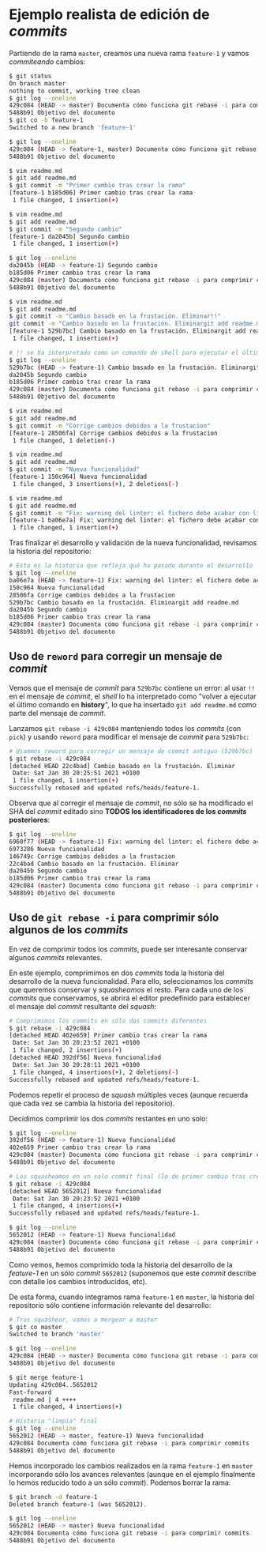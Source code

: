 
# Ejemplo realista de edición de *commits*

Partiendo de la rama `master`, creamos una nueva rama `feature-1` y vamos *commiteando* cambios:

```bash
$ git status
On branch master
nothing to commit, working tree clean
$ git log --oneline
429c084 (HEAD -> master) Documenta cómo funciona git rebase -i para comprimir commits
5488b91 Objetivo del documento
$ git co -b feature-1
Switched to a new branch 'feature-1'

$ git log --oneline
429c084 (HEAD -> feature-1, master) Documenta cómo funciona git rebase -i para comprimir commits
5488b91 Objetivo del documento

$ vim readme.md
$ git add readme.md
$ git commit -m "Primer cambio tras crear la rama"
[feature-1 b185d06] Primer cambio tras crear la rama
 1 file changed, 1 insertion(+)

$ vim readme.md
$ git add readme.md
$ git commit -m "Segundo cambio"
[feature-1 da2045b] Segundo cambio
 1 file changed, 1 insertion(+)

$ git log --oneline
da2045b (HEAD -> feature-1) Segundo cambio
b185d06 Primer cambio tras crear la rama
429c084 (master) Documenta cómo funciona git rebase -i para comprimir commits
5488b91 Objetivo del documento

$ vim readme.md
$ git add readme.md
$ git commit -m "Cambio basado en la frustación. Eliminar!!"
git commit -m "Cambio basado en la frustación. Eliminargit add readme.md "
[feature-1 529b7bc] Cambio basado en la frustación. Eliminargit add readme.md
 1 file changed, 1 insertion(+)

# !! se ha interpretado como un comando de shell para ejecutar el último comando en "history"
$ git log --oneline
529b7bc (HEAD -> feature-1) Cambio basado en la frustación. Eliminargit add readme.md
da2045b Segundo cambio
b185d06 Primer cambio tras crear la rama
429c084 (master) Documenta cómo funciona git rebase -i para comprimir commits
5488b91 Objetivo del documento

$ vim readme.md
$ git add readme.md
$ git commit -m "Corrige cambios debidos a la frustacion"
[feature-1 28506fa] Corrige cambios debidos a la frustacion
 1 file changed, 1 deletion(-)

$ vim readme.md
$ git add readme.md
$ git commit -m "Nueva funcionalidad"
[feature-1 150c964] Nueva funcionalidad
 1 file changed, 3 insertions(+), 2 deletions(-)

$ vim readme.md
$ git add readme.md
$ git commit -m "Fix: warning del linter: el fichero debe acabar con línea en blanco"
[feature-1 ba06e7a] Fix: warning del linter: el fichero debe acabar con línea en blanco
 1 file changed, 1 insertion(+)
```

Tras finalizar el desarrollo y validación de la nueva funcionalidad, revisamos la historia del repositorio:

```bash
# Esta es la historia que refleja qué ha pasado durante el desarrollo
$ git log --oneline
ba06e7a (HEAD -> feature-1) Fix: warning del linter: el fichero debe acabar con línea en blanco
150c964 Nueva funcionalidad
28506fa Corrige cambios debidos a la frustacion
529b7bc Cambio basado en la frustación. Eliminargit add readme.md
da2045b Segundo cambio
b185d06 Primer cambio tras crear la rama
429c084 (master) Documenta cómo funciona git rebase -i para comprimir commits
5488b91 Objetivo del documento
```

## Uso de `reword` para corregir un mensaje de *commit*

Vemos que el mensaje de *commit* para `529b7bc` contiene un error: al usar `!!` en el mensaje de *commit*, el *shell* lo ha interpretado como "volver a ejecutar el último comando en **history**", lo que ha insertado `git add readme.md` como parte del mensaje de *commit*.

Lanzamos `git rebase -i 429c084` manteniendo todos los *commits* (con `pick`) y usando `reword` para modificar el mensaje de *commit* para `529b7bc`:

```bash
# Usammos reword para corregir un mensaje de commit antiguo (529b7bc)
$ git rebase -i 429c084
[detached HEAD 22c4bad] Cambio basado en la frustación. Eliminar
 Date: Sat Jan 30 20:25:51 2021 +0100
 1 file changed, 1 insertion(+)
Successfully rebased and updated refs/heads/feature-1.
```

Observa que al corregir el mensaje de *commit*, no sólo se ha modificado el SHA del *commit* editado sino **TODOS los identificadores de los *commits* posteriores**:

```bash
$ git log --oneline
6960f77 (HEAD -> feature-1) Fix: warning del linter: el fichero debe acabar con línea en blanco
6973286 Nueva funcionalidad
146749c Corrige cambios debidos a la frustacion
22c4bad Cambio basado en la frustación. Eliminar
da2045b Segundo cambio
b185d06 Primer cambio tras crear la rama
429c084 (master) Documenta cómo funciona git rebase -i para comprimir commits
5488b91 Objetivo del documento
```

## Uso de `git rebase -i` para comprimir sólo algunos de los *commits*

En vez de comprimir todos los *commits*, puede ser interesante conservar algunos *commits* relevantes.

En este ejemplo, comprimimos en dos *commits* toda la historia del desarrollo de la nueva funcionalidad. Para ello, seleccionamos los *commits* que queremos conservar y *squasheamos* el resto. Para cada uno de los *commits* que conservamos, se abrirá el editor predefinido para establecer el mensaje del *commit* resultante del *squash*:

```bash
# Comprimimos los commits en sólo dos commits diferentes
$ git rebase -i 429c084
[detached HEAD 402e659] Primer cambio tras crear la rama
 Date: Sat Jan 30 20:23:52 2021 +0100
 1 file changed, 2 insertions(+)
[detached HEAD 392df56] Nueva funcionalidad
 Date: Sat Jan 30 20:28:11 2021 +0100
 1 file changed, 4 insertions(+), 2 deletions(-)
Successfully rebased and updated refs/heads/feature-1.
```

Podemos repetir el proceso de *squash* múltiples veces (aunque recuerda que cada vez se cambia la historia del repositorio).

Decidimos comprimir los dos *commits* restantes en uno solo:

```bash
$ git log --oneline
392df56 (HEAD -> feature-1) Nueva funcionalidad
402e659 Primer cambio tras crear la rama
429c084 (master) Documenta cómo funciona git rebase -i para comprimir commits
5488b91 Objetivo del documento

# Los squasheamos en un solo commit final (lo de primer cambio tras crear la rama no aporta nada)
$ git rebase -i 429c084
[detached HEAD 5652012] Nueva funcionalidad
 Date: Sat Jan 30 20:23:52 2021 +0100
 1 file changed, 4 insertions(+)
Successfully rebased and updated refs/heads/feature-1.

$ git log --oneline
5652012 (HEAD -> feature-1) Nueva funcionalidad
429c084 (master) Documenta cómo funciona git rebase -i para comprimir commits
5488b91 Objetivo del documento
```

Como vemos, hemos comprimido toda la historia del desarrollo de la *feature-1* en un sólo *commit* `5652012` (suponemos que este *commit* describe con detalle los cambios introducidos, etc).

De esta forma, cuando integramos rama `feature-1` en `master`, la historia del repositorio sólo contiene información relevante del desarrollo:

```bash
# Tras squashear, vamos a mergear a master
$ git co master
Switched to branch 'master'

$ git log --oneline
429c084 (HEAD -> master) Documenta cómo funciona git rebase -i para comprimir commits
5488b91 Objetivo del documento

$ git merge feature-1
Updating 429c084..5652012
Fast-forward
 readme.md | 4 ++++
 1 file changed, 4 insertions(+)

# Historia "limpia" final
$ git log --oneline
5652012 (HEAD -> master, feature-1) Nueva funcionalidad
429c084 Documenta cómo funciona git rebase -i para comprimir commits
5488b91 Objetivo del documento
```

Hemos incorporado los cambios realizados en la rama `feature-1` en `master` incorporando sólo los avances relevantes (aunque en el ejemplo finalmente lo hemos reducido todo a un sólo *commit*). Podemos borrar la rama:

```bash
$ git branch -d feature-1
Deleted branch feature-1 (was 5652012).

$ git log --oneline
5652012 (HEAD -> master) Nueva funcionalidad
429c084 Documenta cómo funciona git rebase -i para comprimir commits
5488b91 Objetivo del documento
```
